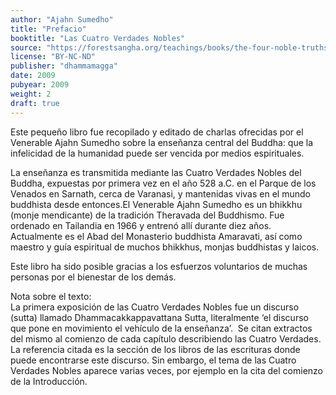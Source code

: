 ```yaml
---
author: "Ajahn Sumedho"
title: "Prefacio"
booktitle: "Las Cuatro Verdades Nobles"
source: "https://forestsangha.org/teachings/books/the-four-noble-truths?language=English"
license: "BY-NC-ND"
publisher: "dhammamagga"
date: 2009
pubyear: 2009 
weight: 2
draft: true
---
```


Este pequeño libro fue recopilado y editado de charlas ofrecidas por el Venerable Ajahn Sumedho sobre la enseñanza central del Buddha: que la infelicidad de la humanidad puede ser vencida por medios espirituales.  

La enseñanza es transmitida mediante las Cuatro Verdades Nobles del Buddha, expuestas por primera vez en el año 528 a.C. en el Parque de los Venados en Sarnath, cerca de Varanasi, y mantenidas vivas en el mundo buddhista desde entonces.El Venerable Ajahn Sumedho es un bhikkhu (monje mendicante) de la tradición Theravada del Buddhismo. Fue ordenado en Tailandia en 1966 y entrenó allí durante diez años. Actualmente es el Abad del Monasterio buddhista Amaravati, así como maestro y guía espiritual de muchos bhikkhus, monjas buddhistas y laicos.  

Este libro ha sido posible gracias a los esfuerzos voluntarios de muchas personas por el bienestar de los demás.  

Nota sobre el texto:  
La primera exposición de las Cuatro Verdades Nobles fue un discurso (sutta) llamado Dhammacakkappavattana Sutta, literalmente ‘el discurso que pone en movimiento el vehículo de la enseñanza’.  Se citan extractos del mismo al comienzo de cada capítulo describiendo las Cuatro Verdades. La referencia citada es la sección de los libros de las escrituras donde puede encontrarse este discurso. Sin embargo, el tema de las Cuatro Verdades Nobles aparece varias veces, por ejemplo en la cita del comienzo de la Introducción.  
